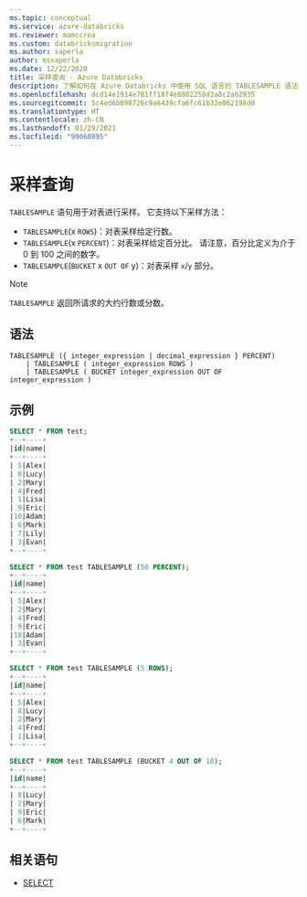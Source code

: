 ```yaml
---
ms.topic: conceptual
ms.service: azure-databricks
ms.reviewer: mamccrea
ms.custom: databricksmigration
ms.author: saperla
author: mssaperla
ms.date: 12/22/2020
title: 采样查询 - Azure Databricks
description: 了解如何在 Azure Databricks 中使用 SQL 语言的 TABLESAMPLE 语法。
ms.openlocfilehash: dcd14e1914e781ff18f4e8802258d3a8c2a62935
ms.sourcegitcommit: 5c4ed6b098726c9a6439cfa6fc61b32e062198d0
ms.translationtype: HT
ms.contentlocale: zh-CN
ms.lasthandoff: 01/29/2021
ms.locfileid: "99060895"
---
```

# <a name="sampling-queries"></a>采样查询

``TABLESAMPLE`` 语句用于对表进行采样。 它支持以下采样方法：

* ``TABLESAMPLE``(x ``ROWS``)：对表采样给定行数。
* ``TABLESAMPLE``(x ``PERCENT``)：对表采样给定百分比。 请注意，百分比定义为介于 0 到 100 之间的数字。
* ``TABLESAMPLE``(``BUCKET`` x ``OUT OF`` y)：对表采样 ``x``/``y`` 部分。

> [!NOTE]
>
> ``TABLESAMPLE`` 返回所请求的大约行数或分数。

## <a name="syntax"></a>语法

```
TABLESAMPLE ({ integer_expression | decimal_expression } PERCENT)
    | TABLESAMPLE ( integer_expression ROWS )
    | TABLESAMPLE ( BUCKET integer_expression OUT OF integer_expression )
```

## <a name="examples"></a>示例

```sql
SELECT * FROM test;
+--+----+
|id|name|
+--+----+
| 5|Alex|
| 8|Lucy|
| 2|Mary|
| 4|Fred|
| 1|Lisa|
| 9|Eric|
|10|Adam|
| 6|Mark|
| 7|Lily|
| 3|Evan|
+--+----+

SELECT * FROM test TABLESAMPLE (50 PERCENT);
+--+----+
|id|name|
+--+----+
| 5|Alex|
| 2|Mary|
| 4|Fred|
| 9|Eric|
|10|Adam|
| 3|Evan|
+--+----+

SELECT * FROM test TABLESAMPLE (5 ROWS);
+--+----+
|id|name|
+--+----+
| 5|Alex|
| 8|Lucy|
| 2|Mary|
| 4|Fred|
| 1|Lisa|
+--+----+

SELECT * FROM test TABLESAMPLE (BUCKET 4 OUT OF 10);
+--+----+
|id|name|
+--+----+
| 8|Lucy|
| 2|Mary|
| 9|Eric|
| 6|Mark|
+--+----+
```

## <a name="related-statements"></a>相关语句

* [SELECT](sql-ref-syntax-qry-select.md)